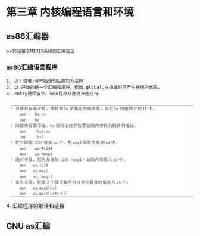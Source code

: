 # 第三章 内核编程语言和环境
## as86汇编器
    as86是基于MINIX系统的汇编语法
### as86汇编语言程序
    1. 以！或者;号开始语句后面均为注释
    2. 以.开始的是一个汇编指示符。例如.global,在编译时不产生任何的代码，
    3. entry是保留字，标识程序从此处开始执行
![images](../images/3/寻址方式.png)
    4. 汇编程序的编译和链接
## GNU as汇编